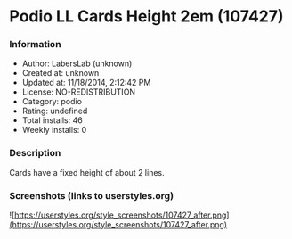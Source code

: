 # Podio LL Cards Height 2em (107427)

### Information
- Author: LabersLab (unknown)
- Created at: unknown
- Updated at: 11/18/2014, 2:12:42 PM
- License: NO-REDISTRIBUTION
- Category: podio
- Rating: undefined
- Total installs: 46
- Weekly installs: 0


### Description
Cards have a fixed height of about 2 lines.


### Screenshots (links to userstyles.org)
![https://userstyles.org/style_screenshots/107427_after.png](https://userstyles.org/style_screenshots/107427_after.png)


